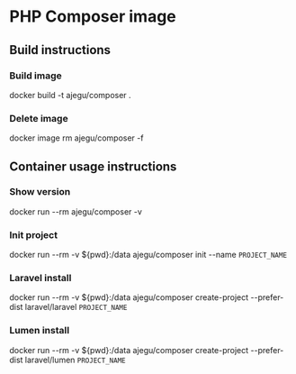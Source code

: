 # PHP Composer image

## Build instructions

### Build image
docker build -t ajegu/composer .

### Delete image
docker image rm ajegu/composer -f

## Container usage instructions

### Show version
docker run --rm ajegu/composer -v

### Init project
docker run --rm -v ${pwd}:/data ajegu/composer init --name `PROJECT_NAME`

### Laravel install 
docker run --rm -v ${pwd}:/data ajegu/composer create-project --prefer-dist laravel/laravel `PROJECT_NAME`

### Lumen install 
docker run --rm -v ${pwd}:/data ajegu/composer create-project --prefer-dist laravel/lumen  `PROJECT_NAME`